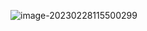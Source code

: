 ![image-20230228115500299](C:\Users\Lenovo\AppData\Roaming\Typora\typora-user-images\image-20230228115500299.png)